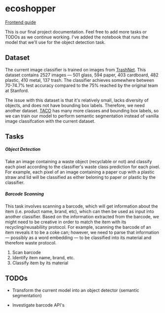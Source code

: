 # ecoshopper

[Frontend guide](ecoShopperReact/README.md)

This is our final project documentation. Feel free to add more tasks or TODOs as we continue working. I've added the notebook that runs the model that we'll use for the object detection task. 

## Dataset

The current image classifier is trained on images from [TrashNet](https://github.com/garythung/trashnet#trashnet). This dataset contains 2527 images — 501 glass, 594 paper, 403 cardboard, 482 plastic, 410 metal, 137 trash. The classifier achieves somewhere between 70-74.7% test accuracy compared to the 75% reached by the original team at Stanford.

The issue with this dataset is that it's relatively small, lacks diversity of objects, and does not have bounding box labels. Therefore, we need another dataset. [TACO](https://github.com/pedropro/TACO) has many more classes and bounding box labels, so we can train our model to perform semantic segmentation instead of vanilla image classifcation with the current dataset.

## Tasks

##### Object Detection

Take an image containing a waste object (recyclable or not) and classify each pixel according to the classifier's waste class prediction for each pixel. For example, each pixel of an image containing a paper cup with a plastic straw and lid will be classified as either beloning to paper or plastic by the classifier. 

##### Barcode Scanning

This task involves scanning a barcode, which will get information about the item (i.e. product name, brand, etc), which can then be used as input into another classifier. Based on the information extracted from the barcode, we might need to be creative in order to match the item with its recycling/reusabiliity protocol. For example, scanning the barcode of an item reveals it to be a coke can; however, we need to parse that information — possibly as a word embedding — to be classified into its material and therefore waste protocol. 

1. Scan barcode 
2. Identify item name, brand, etc.
3. Classify item by its material

## TODOs

- Transform the current model into an object detector (semantic segmentation)

- Investigate barcode API's

  
